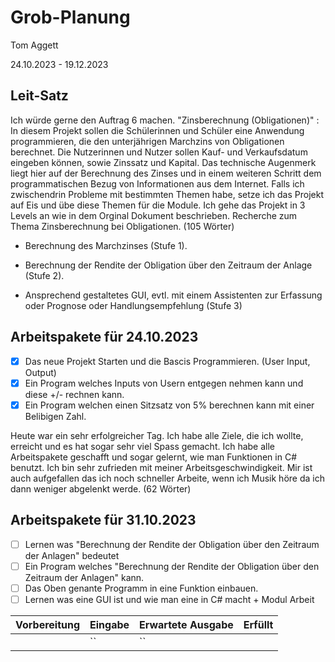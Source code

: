 # Grob-Planung

Tom Aggett

24.10.2023 - 19.12.2023  

## Leit-Satz

Ich würde gerne den Auftrag 6 machen. "Zinsberechnung (Obligationen)" : In diesem Projekt sollen die Schülerinnen und Schüler eine Anwendung programmieren, die den unterjährigen Marchzins von Obligationen berechnet. Die Nutzerinnen und Nutzer sollen Kauf- und Verkaufsdatum eingeben können, sowie Zinssatz und Kapital. Das technische Augenmerk liegt hier auf der Berechnung des Zinses und in einem weiteren Schritt dem programmatischen Bezug von Informationen aus dem Internet. 
Falls ich zwischendrin Probleme mit bestimmten Themen habe, setze ich das Projekt auf Eis und übe diese Themen für die Module. Ich gehe das Projekt in 3 Levels an wie in dem Orginal Dokument beschrieben. Recherche zum Thema Zinsberechnung bei Obligationen. (105 Wörter)

- Berechnung des Marchzinses (Stufe 1).

- Berechnung der Rendite der Obligation über den Zeitraum der Anlage (Stufe 2).

- Ansprechend gestaltetes GUI, evtl. mit einem Assistenten zur Erfassung oder Prognose oder Handlungsempfehlung (Stufe 3) 

## Arbeitspakete für 24.10.2023

- [X] Das neue Projekt Starten und die Bascis Programmieren. (User Input, Output)
- [X] Ein Program welches Inputs von Usern entgegen nehmen kann und diese +/- rechnen kann.
- [X] Ein Program welchen einen Sitzsatz von 5% berechnen kann mit einer Belibigen Zahl.
  
Heute war ein sehr erfolgreicher Tag. Ich habe alle Ziele, die ich wollte, erreicht und es hat sogar sehr viel Spass gemacht. Ich habe alle Arbeitspakete geschafft und sogar gelernt, wie man Funktionen in C# benutzt. Ich bin sehr zufrieden mit meiner Arbeitsgeschwindigkeit. Mir ist auch aufgefallen das ich noch schneller Arbeite, wenn ich Musik höre da ich dann weniger abgelenkt werde. (62 Wörter)  

## Arbeitspakete für 31.10.2023

- [ ] Lernen was "Berechnung der Rendite der Obligation über den Zeitraum der Anlagen" bedeutet 
- [ ] Ein Program welches "Berechnung der Rendite der Obligation über den Zeitraum der Anlagen" kann.
- [ ] Das Oben genante Programm in eine Funktion einbauen.
- [ ] Lernen was eine GUI ist und wie man eine in C# macht + Modul Arbeit

| Vorbereitung             | Eingabe | Erwartete Ausgabe | Erfüllt |
| ---- | ------- | ----------------- | ---- |
| | ``  | ``      |  |
